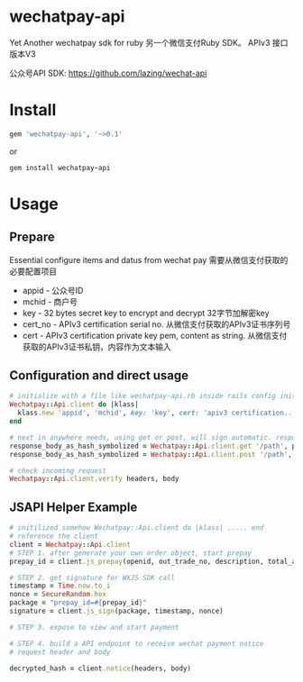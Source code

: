 # wechatpay-api
Yet Another wechatpay sdk for ruby 另一个微信支付Ruby SDK。
APIv3 接口版本V3

公众号API SDK: https://github.com/lazing/wechat-api

# Install

```ruby
gem 'wechatpay-api', '~>0.1'
```


or

```ruby
gem install wechatpay-api
```

# Usage

## Prepare

Essential configure items and datus from wechat pay 需要从微信支付获取的必要配置项目

  * appid - 公众号ID
  * mchid - 商户号
  * key - 32 bytes secret key to encrypt and decrypt 32字节加解密key
  * cert_no - APIv3 certification serial no. 从微信支付获取的APIv3证书序列号
  * cert - APIv3 certification private key pem, content as string. 从微信支付获取的APIv3证书私钥，内容作为文本输入

## Configuration and direct usage

```ruby
# initialize with a file like wechatpay-api.rb inside rails config initilizers
Wechatpay::Api.client do |klass|
  klass.new 'appid', 'mchid', key: 'key', cert: 'apiv3 certification...', cert_no: 'cert_no'
end

# next in anywhere needs, using get or post, will sign automatic. response body 
response_body_as_hash_symbolized = Wechatpay::Api.client.get '/path', params
response_body_as_hash_symbolized = Wechatpay::Api.client.post '/path', hash_as_body, headers

# check incoming request
Wechatpay::Api.client.verify headers, body
```

## JSAPI Helper Example

```ruby
# initilized somehow Wechatpay::Api.client do |klass| ..... end
# reference the client
client = Wechatpay::Api.client 
# STEP 1. after generate your own order object, start prepay
prepay_id = client.js_prepay(openid, out_trade_no, description, total_amount, **opts)

# STEP 2. get signature for WXJS SDK call
timestamp = Time.now.to_i
nonce = SecureRandom.hex
package = "prepay_id=#{prepay_id}"
signature = client.js_sign(package, timestamp, nonce)

# STEP 3. expose to view and start payment

# STEP 4. build a API endpoint to receive wechat payment notice
# request header and body

decrypted_hash = client.notice(headers, body)

```

